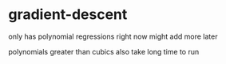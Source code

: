 # gradient-descent

only has polynomial regressions right now
might add more later

polynomials greater than cubics also take long time to run
